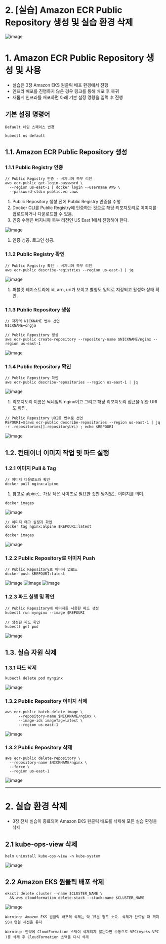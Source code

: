# 2. [실습] Amazon ECR Public Repository 생성 및 실습 환경 삭제
![image](https://github.com/devhyunuk/eks-cloudnet/assets/49749510/bc13edf8-4604-4f37-83a6-1567728e9851)


# 1. Amazon ECR Public Repository 생성 및 사용
- 실습은 3장 Amazon EKS 원클릭 배포 환경에서 진행
- 인프라 배포를 진행하지 않은 경우 링크를 통해 배포 후 복귀
- 새롭게 인프라를 배포하면 아래 기본 설정 명령을 입력 후 진행

## 기본 설정 명령어
```
Default 네임 스페이스 변경

kubectl ns default
```

## 1.1. Amazon ECR Public Repository 생성


### 1.1.1 Public Registry 인증
```
// Public Registry 인증 - 버지니아 북부 리전
aws ecr-public get-login-password \
  --region us-east-1 | docker login --username AWS \
  --password-stdin public.ecr.aws
```

1) Public Repository 생성 전에 Public Registry 인증을 수행
2) Docker CLI를 Public Registry에 인증하는 것으로 해당 리포지토리로 이미지를 업로드하거나 다운로드할 수 있음.
3) 인증 수행은 버지니아 북부 리전인 US East 1에서 진행해야 한다.

![image](https://github.com/devhyunuk/eks-cloudnet/assets/49749510/01e83bda-0f79-48ab-b1f1-2e9b1769f48e)
1) 인증 성공. 로그인 성공.


### 1.1.2 Public Registry 확인
```
// Public Registry 확인 - 버지니아 북부 리전
aws ecr-public describe-registries --region us-east-1 | jq
```
![image](https://github.com/devhyunuk/eks-cloudnet/assets/49749510/735cbd56-fcba-4de6-96cd-5f8cdd3c3b0e)
1) 퍼블릿 레지스트리에 id, arn, uri가 보이고 별칭도 임의로 지정되고 활성화 상태 확인.

### 1.1.3 Public Repository 생성
```
// 각자의 NICKNAME 변수 선언
NICKNAME=ongja

// Public Repository 생성
aws ecr-public create-repository --repository-name $NICKNAME/nginx --region us-east-1
```
![image](https://github.com/devhyunuk/eks-cloudnet/assets/49749510/256ba44e-0137-44cc-b58a-f4775666581b)


### 1.1.4 Public Repository 확인
```
// Public Repository 확인
aws ecr-public describe-repositories --region us-east-1 | jq
```
![image](https://github.com/devhyunuk/eks-cloudnet/assets/49749510/3634b4b6-f44f-464f-b8c9-053d4a68c2d3)
1) 리포지토리 이름은 닉네임의 nginx이고 그리고 해당 리포지토리 접근을 위한 URI도 확인.

```
// Public Repository URI를 변수로 선언
REPOURI=$(aws ecr-public describe-repositories --region us-east-1 | jq -r .repositories[].repositoryUri) ; echo $REPOURI
```
![image](https://github.com/devhyunuk/eks-cloudnet/assets/49749510/2f25fdc4-b1b9-4ef8-9496-4c7d12ca6e99)


## 1.2. 컨테이너 이미지 작업 및 파드 실행


### 1.2.1 이미지 Pull & Tag
```
// 이미지 다운로드와 확인
docker pull nginx:alpine
```
1) 참고로 alpine는 가장 작은 사이즈로 필요한 것만 담겨있는 이미지를 의미.

```
docker images
```
![image](https://github.com/devhyunuk/eks-cloudnet/assets/49749510/23327af3-e2ac-4371-97c7-9445682029a7)

```
// 이미지 태그 설정과 확인
docker tag nginx:alpine $REPOURI:latest

docker images
```
![image](https://github.com/devhyunuk/eks-cloudnet/assets/49749510/066a4b4c-107d-4dee-803c-63af7dfb805d)


### 1.2.2 Public Repository로 이미지 Push
```
// Public Repository로 이미지 업로드
docker push $REPOURI:latest
```
![image](https://github.com/devhyunuk/eks-cloudnet/assets/49749510/d3281f9d-f021-4b07-a5a4-080fa72a00bf)
![image](https://github.com/devhyunuk/eks-cloudnet/assets/49749510/1c5c0fc1-c8fe-466f-a845-26be3d021614)
![image](https://github.com/devhyunuk/eks-cloudnet/assets/49749510/4af7bd79-f25f-491e-a1be-ede6042bb5d7)

### 1.2.3 파드 실행 및 확인
```
// Public Repository에 이미지를 사용한 파드 생성
kubectl run mynginx --image $REPOURI

// 생성된 파드 확인
kubectl get pod
```
![image](https://github.com/devhyunuk/eks-cloudnet/assets/49749510/c99d38b0-ef83-446f-9e66-78ecdc33536b)


## 1.3. 실습 자원 삭제


### 1.3.1 파드 삭제
```
kubectl delete pod mynginx
```
![image](https://github.com/devhyunuk/eks-cloudnet/assets/49749510/6b5a9396-e999-4567-8733-f24111c63ec9)

### 1.3.2 Public Repository 이미지 삭제
```
aws ecr-public batch-delete-image \
      --repository-name $NICKNAME/nginx \
      --image-ids imageTag=latest \
      --region us-east-1
```
![image](https://github.com/devhyunuk/eks-cloudnet/assets/49749510/c687501b-016a-4e53-94f4-552e1269d50c)

### 1.3.2 Public Repository 삭제
```
aws ecr-public delete-repository \
  --repository-name $NICKNAME/nginx \
  --force \
  --region us-east-1
```
![image](https://github.com/devhyunuk/eks-cloudnet/assets/49749510/4b29772c-80bf-49f8-8714-2c965863a6b7)

---

# 2. 실습 환경 삭제
- 3장 전체 실습이 종료되어 Amazon EKS 원클릭 배포를 삭제해 모든 실습 환경을 삭제

## 2.1 kube-ops-view 삭제
```
helm uninstall kube-ops-view -n kube-system
```
![image](https://github.com/devhyunuk/eks-cloudnet/assets/49749510/575ec28f-f548-4fcc-81aa-76f64e0b5195)

## 2.2 Amazon EKS 원클릭 배포 삭제
```
eksctl delete cluster --name $CLUSTER_NAME \
  && aws cloudformation delete-stack --stack-name $CLUSTER_NAME
```
![image](https://github.com/devhyunuk/eks-cloudnet/assets/49749510/03d2cbfc-b11f-4fc0-94be-3d1f5a8ea158)

```
Warning: Amazon EKS 원클릭 배포의 삭제는 약 15분 정도 소요. 삭제가 완료될 때 까지 SSH 연결 세션을 유지
```

```
Warning: 만약에 CloudFormation 스택이 삭제되지 않는다면 수동으로 VPC(myeks-VPC )를 삭제 후 CloudFormation 스택을 다시 삭제
```
